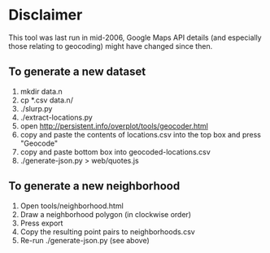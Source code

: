 # Disclaimer
This tool was last run in mid-2006, Google Maps API details (and especially
those relating to geocoding) might have changed since then.

## To generate a new dataset

1. mkdir data.n
2. cp *.csv data.n/
3. ./slurp.py
4. ./extract-locations.py
5. open http://persistent.info/overplot/tools/geocoder.html
6. copy and paste the contents of locations.csv into the top box and press
   "Geocode"
6. copy and paste bottom box into geocoded-locations.csv
7. ./generate-json.py > web/quotes.js

## To generate a new neighborhood

1. Open tools/neighborhood.html
2. Draw a neighborhood polygon (in clockwise order)
3. Press export
4. Copy the resulting point pairs to neighborhoods.csv
5. Re-run ./generate-json.py (see above)
